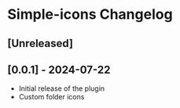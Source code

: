 <!-- Keep a Changelog guide -> https://keepachangelog.com -->

# Simple-icons Changelog

## [Unreleased]

## [0.0.1] - 2024-07-22

- Initial release of the plugin
- Custom folder icons